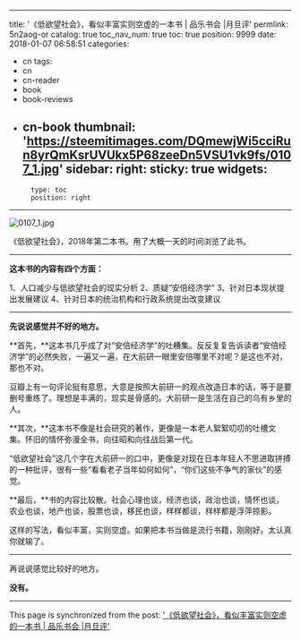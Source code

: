 
---
title: '《低欲望社会》，看似丰富实则空虚的一本书 | 品乐书会 |月旦评'
permlink: 5n2aog-or
catalog: true
toc_nav_num: true
toc: true
position: 9999
date: 2018-01-07 06:58:51
categories:
- cn
tags:
- cn
- cn-reader
- book
- book-reviews
- cn-book
thumbnail: 'https://steemitimages.com/DQmewjWi5cciRun8yrQmKsrUVUkx5P68zeeDn5VSU1vk9fs/0107_1.jpg'
sidebar:
    right:
        sticky: true
widgets:
    -
        type: toc
        position: right
---


![0107_1.jpg](https://steemitimages.com/DQmewjWi5cciRun8yrQmKsrUVUkx5P68zeeDn5VSU1vk9fs/0107_1.jpg)

《低欲望社会》，2018年第二本书。用了大概一天的时间浏览了此书。

*******

**这本书的内容有四个方面：**

1、人口减少与低欲望社会的现实分析
2、质疑“安倍经济学”
3、针对日本现状提出发展建议
4、针对日本的统治机构和行政系统提出改变建议

******

**先说说感觉并不好的地方。**

**首先，**这本书几乎成了对“安倍经济学”的吐糟集。反反复复告诉读者“安倍经济学”的必然失败，一遍又一遍，在大前研一眼里安倍哪里不对呢？是这也不对，那也不对。

豆瓣上有一句评论挺有意思，大意是按照大前研一的观点改造日本的话，等于是要删号重练了。理想是丰满的，现实是骨感的。大前研一是生活在自己的乌有乡里的人。

**其次，**这本书不像是社会研究的著作，更像是一本老人絮絮叨叨的吐槽文集。怀旧的情怀弥漫全书，向往昭和向往战后第一代。

“低欲望社会”这几个字在大前研一的口中，更像是对现在日本年轻人不思进取拼搏的一种批评，很有一些“看看老子当年如何如何”，“你们这些不争气的家伙”的感觉。

**最后，**书的内容比较散。社会心理也谈，经济也谈，政治也谈，情怀也谈，农业也谈，地产也谈，股票也谈，移民也谈，样样都谈，样样都是浮萍掠影。

这样的写法，看似丰富，实则空虚。如果把本书当做是流行书籍，刚刚好。太认真你就输了。

******

再说说感觉比较好的地方。

**没有。**

- - -

This page is synchronized from the post: ['《低欲望社会》，看似丰富实则空虚的一本书 | 品乐书会 |月旦评'](https://steemit.com/@weisheng167388/5n2aog-or)

